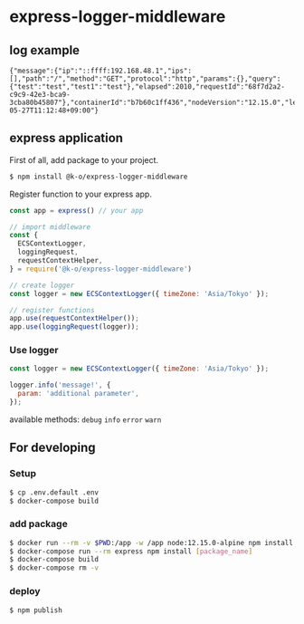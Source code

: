 # express-logger-middleware

## log example
```
{"message":{"ip":"::ffff:192.168.48.1","ips":[],"path":"/","method":"GET","protocol":"http","params":{},"query":{"test":"test","test1":"test"},"elapsed":2010,"requestId":"68f7d2a2-c9c9-42e3-bca9-3cba80b45807"},"containerId":"b7b60c1ff436","nodeVersion":"12.15.0","level":30,"sLevel":"INFO","@timestamp":"2020-05-27T11:12:48+09:00"}
```

## express application

First of all, add package to your project.
```bash
$ npm install @k-o/express-logger-middleware
```

Register function to your express app.
```javascript
const app = express() // your app

// import middleware
const {
  ECSContextLogger,
  loggingRequest,
  requestContextHelper,
} = require('@k-o/express-logger-middleware')

// create logger
const logger = new ECSContextLogger({ timeZone: 'Asia/Tokyo' });

// register functions
app.use(requestContextHelper());
app.use(loggingRequest(logger));
```

### Use logger
```javascript
const logger = new ECSContextLogger({ timeZone: 'Asia/Tokyo' });

logger.info('message!', {
  param: 'additional parameter',
});
```

available methods: `debug` `info` `error` `warn`



## For developing
### Setup
```bash
$ cp .env.default .env
$ docker-compose build
```

### add package
```bash
$ docker run --rm -v $PWD:/app -w /app node:12.15.0-alpine npm install [package_name]
$ docker-compose run --rm express npm install [package_name]
$ docker-compose build
$ docker-compose rm -v
```

### deploy
```bash
$ npm publish
```
